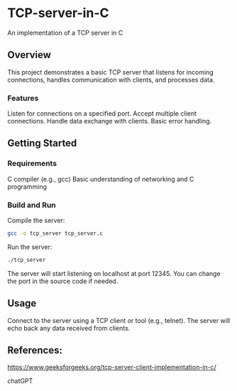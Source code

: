# TCP-server-in-C
An implementation of a TCP server in C


## Overview
This project demonstrates a basic TCP server that listens for incoming connections, handles communication with clients, and processes data.

### Features
Listen for connections on a specified port.
Accept multiple client connections.
Handle data exchange with clients.
Basic error handling.

## Getting Started
### Requirements
C compiler (e.g., gcc)
Basic understanding of networking and C programming


### Build and Run
Compile the server:

```sh
gcc -o tcp_server tcp_server.c
```

Run the server:
```sh
./tcp_server
```

The server will start listening on localhost at port 12345. You can change the port in the source code if needed.

## Usage
Connect to the server using a TCP client or tool (e.g., telnet).
The server will echo back any data received from clients.


## References:
https://www.geeksforgeeks.org/tcp-server-client-implementation-in-c/

  chatGPT